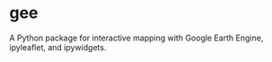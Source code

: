 # gee
A Python package for interactive mapping with Google Earth Engine, ipyleaflet, and ipywidgets.
